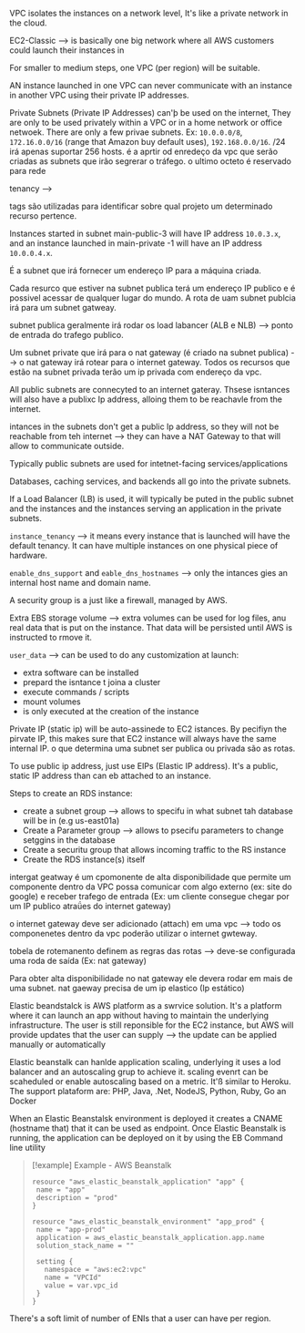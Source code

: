 VPC isolates the instances on a network level, It's like a private network in the cloud.

EC2-Classic --> is basically one big network where all AWS customers could launch their instances in

For smaller to medium steps, one VPC (per region) will be suitable. 

AN instance launched in one VPC can never communicate with an instance in another VPC using their private IP addresses. 

Private Subnets (Private IP Addresses) can'þ be used on the internet, They are only to be used privately within a VPC or in a home network or office netwoek. There are only a few privae subnets. Ex: `10.0.0.0/8`, `172.16.0.0/16` (range that Amazon buy default uses), `192.168.0.0/16`. 
/24 irá apenas suportar 256 hosts.
é a aprtir od enredeço da vpc que serão criadas as subnets que irão segrerar o tráfego.
o ultimo octeto é reservado para rede

tenancy --> 

tags são utilizadas para identificar sobre qual projeto um determinado recurso pertence.


Instances started in subnet main-public-3 will have IP address `10.0.3.x`, and an instance launched in main-private -1 will have an IP address `10.0.0.4.x`. 

É a subnet que irá fornecer um endereço IP para a máquina criada. 

Cada resurco que estiver na subnet publica terá um endereço IP publico e é possivel acessar de qualquer lugar do mundo. A rota de uam subnet publcia irá para um subnet gatweay.

subnet publica geralmente irá rodar os load labancer (ALB e NLB) --> ponto de entrada do trafego publico.

Um subnet private que irá para o nat gateway (é criado na subnet publica) --> o nat gateway irá rotear para o internet gateway. Todos os recursos que estão na subnet privada terão um ip privada com endereço da vpc.

All public subnets are connecyted to an internet gateray. Thsese isntances will also have a publixc Ip address, alloing them to be reachavle from the internet.

intances in the subnets don't get a public Ip address, so they will not be reachable from teh internet --> they can have a NAT Gateway to that will allow to communicate outside.

Typically public subnets are used for intetnet-facing services/applications

Databases, caching services, and backends all go into the private subnets.

If  a Load Balancer (LB) is used, it will typically be puted in the public subnet and the instances and the instances serving an application in the private subnets.

`instance_tenancy` --> it means every instance that is launched will have the default tenancy. It can have multiple instances on one physical piece of hardware. 

`enable_dns_support` and `eable_dns_hostnames` --> only the intances gies an internal host name and domain name. 

A security group is a just like a firewall, managed by AWS.

Extra EBS storage volume --> extra volumes can be used for log files, anu real data that is put on the instance. That data will be persisted until AWS is instructed to rmove it. 

`user_data` --> can be used to do any customization at launch:
- extra software can be installed
- prepard the isntance t joina a cluster
- execute commands / scripts
- mount volumes
- is only executed at the creation of the instance

Private IP (static ip) will be auto-assinede to EC2 istances.  By pecifiyn the pirvate IP, this makes sure that EC2 instance will always have the same internal IP.
o que determina uma subnet ser publica ou privada são as rotas.


To use public ip address, just use EIPs (Elastic IP address). It's a public, static IP address than can eb attached to an instance.

Steps to create an RDS instance:
- create a subnet group --> allows to specifu in what subnet tah database will be in (e.g us-east01a)
- Create a Parameter group --> allows to psecifu parameters to change setggins in the database
- Create a securitu group that allows incoming traffic to the RS instance
- Create the RDS instance(s) itself

intergat geatway é um cpomonente de alta disponibilidade que permite um componente dentro da VPC possa comunicar com algo externo (ex: site do google) e receber trafego de entrada (Ex: um cliente consegue chegar por um IP publico atraǘes do internet gateway)

o internet gateway deve ser adicionado (attach) em uma vpc --> todo os componenetes dentro da vpc poderão utilizar o internet gwteway.

tobela de rotemanento definem as regras das rotas --> deve-se configurada uma roda de saída (Ex: nat gateway)

Para obter alta disponibilidade no nat gateway ele devera rodar em mais de uma subnet.
nat gaeway precisa de um ip elastico (Ip estático)

Elastic beandstalck is AWS platform as a swrvice solution. It's a platform where it can launch an app without having to maintain the underlying infrastructure. 
The user is still reponsible for the EC2 instance, but AWS will provide updates that the user can supply --> the update can be applied manually or automatically

Elastic beanstalk can hanlde application scaling, underlying it uses a lod balancer and an autoscaling grup to achieve it.
scaling evenrt can be scaheduled or enable autoscaling based on a metric. It'ß similar to Heroku.
The support plataform are: PHP, Java, .Net, NodeJS, Python, Ruby, Go an Docker

When an Elastic Beanstalsk environment is deployed it creates a CNAME (hostname that) that it can be used as endpoint.
Once Elastic Beanstalk  is running, the application can be deployed on it by using the EB Command line utility

>[!example] Example - AWS Beanstalk
>```hcl 
>resource "aws_elastic_beanstalk_application" "app" {
>  name = "app"
>  description = "prod"
>}
> 
>resource "aws_elastic_beanstalk_environment" "app_prod" {
>  name = "app-prod"
>  application = aws_elastic_beanstalk_application.app.name
>  solution_stack_name = ""
>  
>  setting {
>    namespace = "aws:ec2:vpc"
>    name = "VPCId"
>    value = var.vpc_id
>  }
>}
>```

There's a soft limit of number of ENIs that a user can have per region. 